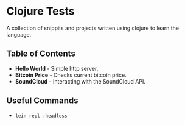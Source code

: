 # Clojure Tests
A collection of snippits and projects written using clojure to learn the language.

## Table of Contents
- <strong>Hello World</strong> - Simple http server.
- <strong>Bitcoin Price</strong> - Checks current bitcoin price.
- <strong>SoundCloud</strong> - Interacting with the SoundCloud API.

## Useful Commands
- `lein repl :headless`

